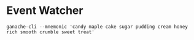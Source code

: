 # Event Watcher

```
ganache-cli --mnemonic 'candy maple cake sugar pudding cream honey rich smooth crumble sweet treat'
```